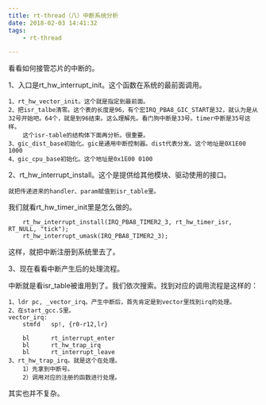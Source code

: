 ```yaml
---
title: rt-thread（八）中断系统分析
date: 2018-02-03 14:41:32
tags:
	- rt-thread

---
```




看看如何接管芯片的中断的。

1、入口是rt_hw_interrupt_init。这个函数在系统的最前面调用。

```
1、rt_hw_vector_init。这个就是指定到最前面。
2、把isr_talbe清零。这个表的长度是96，有个宏IRQ_PBA8_GIC_START是32，就认为是从32号开始吧。64个，就是到96结束。这么理解先。看门狗中断是33号。timer中断是35号这样。
	这个isr-table的结构体下面再分析。很重要。
3、gic_dist_base初始化。gic是通用中断控制器。dist代表分发。这个地址是0X1E00 1000
4、gic_cpu_base初始化。这个地址是0x1E00 0100
```

2、rt_hw_interrupt_install。这个是提供给其他模块、驱动使用的接口。

```
就把传递进来的handler、param赋值到isr_table里。
```

我们就看rt_hw_timer_init里是怎么做的。

```
    rt_hw_interrupt_install(IRQ_PBA8_TIMER2_3, rt_hw_timer_isr, RT_NULL, "tick");
    rt_hw_interrupt_umask(IRQ_PBA8_TIMER2_3);
```

这样，就把中断注册到系统里去了。

3、现在看看中断产生后的处理流程。

中断就是看isr_table被谁用到了。我们依次搜索。找到对应的调用流程是这样的：

```
1、ldr pc, _vector_irq。产生中断后，首先肯定是到vector里找到irq的处理。
2、在start_gcc.S里。
vector_irq:
    stmfd   sp!, {r0-r12,lr}

    bl      rt_interrupt_enter
    bl      rt_hw_trap_irq 
    bl      rt_interrupt_leave
3、rt_hw_trap_irq。就是这个在处理。
	1）先拿到中断号。
	2）调用对应的注册的函数进行处理。
```

其实也并不复杂。



